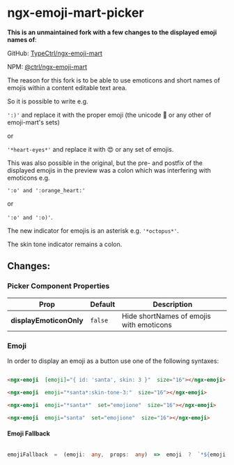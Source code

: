 
# ngx-emoji-mart-picker

  

**This is an unmaintained fork with a few changes to the displayed emoji names of**:

  

GitHub: [TypeCtrl/ngx-emoji-mart](https://github.com/TypeCtrl/ngx-emoji-mart)

  

NPM: [@ctrl/ngx-emoji-mart](https://www.npmjs.com/package/@ctrl/ngx-emoji-mart)

  

The reason for this fork is to be able to use emoticons and short names of emojis within a content editable text area.

So it is possible to write e.g.

<code>':)'</code> and replace it with the proper emoji (the unicode 🙂 or any other of emoji-mart's sets)

or

<code>'\*heart-eyes\*'</code> and replace it with 😍 or any set of emojis.

  

This was also possible in the original, but the pre- and postfix of the displayed emojis in the preview was a colon which was interfering with emoticons e.g.

  

<code>':o' and '\:orange_heart\:'</code>

  

or

  

<code>':o' and ':o)'</code>.

  

The new indicator for emojis is an asterisk e.g. <code>'\*octopus\*'</code>.

  

The skin tone indicator remains a colon.

  

## Changes:

### Picker Component Properties

| Prop                    | Default                   | Description                                        |
| ----------------------- | ------------------------- | -------------------------------------------------- |
| **displayEmoticonOnly** | `false`                   | Hide shortNames of emojis with emoticons           |

### Emoji

  

In order to display an emoji as a button use one of the following syntaxes:

  

```html

<ngx-emoji  [emoji]="{ id: 'santa', skin: 3 }"  size="16"></ngx-emoji>

<ngx-emoji  emoji="*santa*:skin-tone-3:"  size="16"></ngx-emoji>

<ngx-emoji  emoji="*santa*"  set="emojione"  size="16"></ngx-emoji>

<ngx-emoji  emoji="santa"  set="emojione"  size="16"></ngx-emoji>

```

  

#### Emoji Fallback

  

```ts

emojiFallback  =  (emoji:  any,  props:  any)  =>  emoji  ?  `*${emoji.shortNames[0]}*`  :  props.emoji;

```
